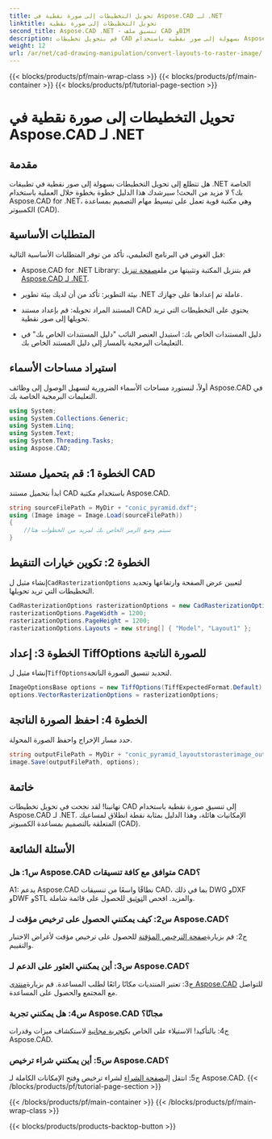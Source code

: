 ```yaml
---
title: تحويل التخطيطات إلى صورة نقطية في Aspose.CAD لـ .NET
linktitle: تحويل التخطيطات إلى صورة نقطية
second_title: Aspose.CAD .NET - تنسيق ملف CAD وBIM
description: قم بتحويل تخطيطات CAD بسهولة إلى صور نقطية باستخدام Aspose.CAD لـ .NET. عزز تطويرك من خلال إمكانات معالجة CAD القوية.
weight: 12
url: /ar/net/cad-drawing-manipulation/convert-layouts-to-raster-image/
---
```


{{< blocks/products/pf/main-wrap-class >}}
{{< blocks/products/pf/main-container >}}
{{< blocks/products/pf/tutorial-page-section >}}

# تحويل التخطيطات إلى صورة نقطية في Aspose.CAD لـ .NET

## مقدمة

هل تتطلع إلى تحويل التخطيطات بسهولة إلى صور نقطية في تطبيقات .NET الخاصة بك؟ لا مزيد من البحث! سيرشدك هذا الدليل خطوة بخطوة خلال العملية باستخدام Aspose.CAD for .NET، وهي مكتبة قوية تعمل على تبسيط مهام التصميم بمساعدة الكمبيوتر (CAD).

## المتطلبات الأساسية

قبل الغوص في البرنامج التعليمي، تأكد من توفر المتطلبات الأساسية التالية:

- Aspose.CAD for .NET Library: قم بتنزيل المكتبة وتثبيتها من ملف[صفحة تنزيل Aspose.CAD لـ .NET](https://releases.aspose.com/cad/net/).

- بيئة التطوير: تأكد من أن لديك بيئة تطوير .NET عاملة تم إعدادها على جهازك.

- المستند المراد تحويله: قم بإعداد مستند CAD يحتوي على التخطيطات التي تريد تحويلها إلى صور نقطية.

- دليل المستندات الخاص بك: استبدل العنصر النائب "دليل المستندات الخاص بك" في التعليمات البرمجية بالمسار إلى دليل المستند الخاص بك.

## استيراد مساحات الأسماء

أولاً، لنستورد مساحات الأسماء الضرورية لتسهيل الوصول إلى وظائف Aspose.CAD في التعليمات البرمجية الخاصة بك.

```csharp
using System;
using System.Collections.Generic;
using System.Linq;
using System.Text;
using System.Threading.Tasks;
using Aspose.CAD;
```

## الخطوة 1: قم بتحميل مستند CAD

ابدأ بتحميل مستند CAD باستخدام مكتبة Aspose.CAD.

```csharp
string sourceFilePath = MyDir + "conic_pyramid.dxf";
using (Image image = Image.Load(sourceFilePath))
{
    //سيتم وضع الرمز الخاص بك لمزيد من الخطوات هنا
}
```

## الخطوة 2: تكوين خيارات التنقيط

 إنشاء مثيل ل`CadRasterizationOptions` لتعيين عرض الصفحة وارتفاعها وتحديد التخطيطات التي تريد تحويلها.

```csharp
CadRasterizationOptions rasterizationOptions = new CadRasterizationOptions();
rasterizationOptions.PageWidth = 1200;
rasterizationOptions.PageHeight = 1200;
rasterizationOptions.Layouts = new string[] { "Model", "Layout1" };
```

## الخطوة 3: إعداد TiffOptions للصورة الناتجة

 إنشاء مثيل ل`TiffOptions`لتحديد تنسيق الصورة الناتجة.

```csharp
ImageOptionsBase options = new TiffOptions(TiffExpectedFormat.Default);
options.VectorRasterizationOptions = rasterizationOptions;
```

## الخطوة 4: احفظ الصورة الناتجة

حدد مسار الإخراج واحفظ الصورة المحولة.

```csharp
string outputFilePath = MyDir + "conic_pyramid_layoutstorasterimage_out.tiff";
image.Save(outputFilePath, options);
```

## خاتمة

تهانينا! لقد نجحت في تحويل تخطيطات CAD إلى تنسيق صورة نقطية باستخدام Aspose.CAD لـ .NET. الإمكانيات هائلة، وهذا الدليل بمثابة نقطة انطلاق لمساعيك المتعلقة بالتصميم بمساعدة الكمبيوتر (CAD).

## الأسئلة الشائعة

### س1: هل Aspose.CAD متوافق مع كافة تنسيقات CAD؟

 A1: يدعم Aspose.CAD نطاقًا واسعًا من تنسيقات CAD، بما في ذلك DWG وDXF وDWF وSTL والمزيد. افحص ال[توثيق](https://reference.aspose.com/cad/net/) للحصول على قائمة شاملة.

### س2: كيف يمكنني الحصول على ترخيص مؤقت لـ Aspose.CAD؟

 ج2: قم بزيارة[صفحة الترخيص المؤقتة](https://purchase.aspose.com/temporary-license/) للحصول على ترخيص مؤقت لأغراض الاختبار والتقييم.

### س3: أين يمكنني العثور على الدعم لـ Aspose.CAD؟

 ج3: تعتبر المنتديات مكانًا رائعًا لطلب المساعدة. قم بزيارة[منتدى Aspose.CAD](https://forum.aspose.com/c/cad/19) للتواصل مع المجتمع والحصول على المساعدة.

### س4: هل يمكنني تجربة Aspose.CAD مجانًا؟

 ج4: بالتأكيد! الاستيلاء على الخاص بك[تجربة مجانية](https://releases.aspose.com/) لاستكشاف ميزات وقدرات Aspose.CAD.

### س5: أين يمكنني شراء ترخيص Aspose.CAD؟

 ج5: انتقل إلى[صفحة الشراء](https://purchase.aspose.com/buy) لشراء ترخيص وفتح الإمكانات الكاملة لـ Aspose.CAD.
{{< /blocks/products/pf/tutorial-page-section >}}

{{< /blocks/products/pf/main-container >}}
{{< /blocks/products/pf/main-wrap-class >}}

{{< blocks/products/products-backtop-button >}}
